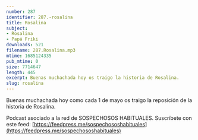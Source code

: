 ```yaml
---
number: 287
identifier: 287.-rosalina
title: Rosalina
subject:
- Rosalina
- Papá Friki
downloads: 521
filename: 287.Rosalina.mp3
mtime: 1685124335
pub_mtime: 0
size: 7714647
length: 445
excerpt: Buenas muchachada hoy os traigo la historia de Rosalina.
slug: rosalina
---
```

Buenas muchachada hoy como cada 1 de mayo os traigo la reposición de la historia de Rosalina.

Podcast asociado a la red de SOSPECHOSOS HABITUALES. Suscríbete con este feed: [https://feedpress.me/sospechososhabituales](https://feedpress.me/sospechososhabituales)